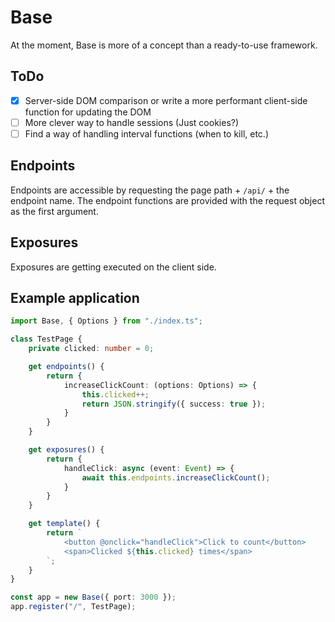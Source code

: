 # Base
At the moment, Base is more of a concept than a ready-to-use framework.

## ToDo
- [x] Server-side DOM comparison or write a more performant client-side function for updating the DOM
- [ ] More clever way to handle sessions (Just cookies?)
- [ ] Find a way of handling interval functions (when to kill, etc.)

## Endpoints
Endpoints are accessible by requesting the page path + `/api/` + the endpoint name.
The endpoint functions are provided with the request object as the first argument.

## Exposures
Exposures are getting executed on the client side.

## Example application
```typescript
import Base, { Options } from "./index.ts";

class TestPage {
    private clicked: number = 0;

    get endpoints() {
        return {
            increaseClickCount: (options: Options) => {
                this.clicked++;
                return JSON.stringify({ success: true });
            }
        }
    }

    get exposures() {
        return {
            handleClick: async (event: Event) => {
                await this.endpoints.increaseClickCount();
            }
        }
    }

    get template() {
        return `
            <button @onclick="handleClick">Click to count</button>
            <span>Clicked ${this.clicked} times</span>
        `;
    }
}

const app = new Base({ port: 3000 });
app.register("/", TestPage);
```
